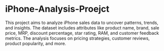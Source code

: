 # iPhone-Analysis-Proejct
 This project aims to analyze iPhone sales data to uncover patterns, trends, and insights. The dataset includes attributes like product name, brand, sale price, MRP, discount percentage, star rating, RAM, and customer feedback metrics. The analysis focuses on pricing strategies, customer reviews, product popularity, and more.
